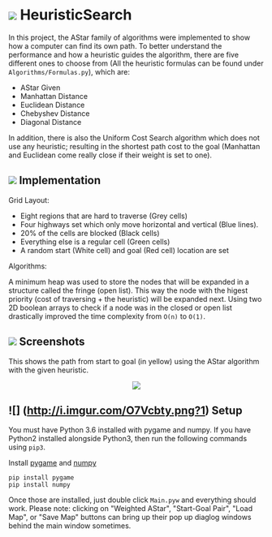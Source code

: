 # ![](http://i.imgur.com/0ScJMnq.png) HeuristicSearch

In this project, the AStar family of algorithms were implemented to show how a computer can find its own path. To better understand the performance and how a heuristic guides the algorithm, there are five different ones to choose from (All the heuristic formulas can be found under `Algorithms/Formulas.py`), which are:

+ AStar Given
+ Manhattan Distance
+ Euclidean Distance
+ Chebyshev Distance
+ Diagonal Distance

In addition, there is also the Uniform Cost Search algorithm which does not use any heuristic; resulting in the shortest path cost to the goal (Manhattan and Euclidean come really close if their weight is set to one).

## ![](http://i.imgur.com/6M9J6Rh.png1) Implementation
Grid Layout:

+ Eight regions that are hard to traverse (Grey cells)
+ Four highways set which only move horizontal and vertical (Blue lines).
+ 20% of the cells are blocked (Black cells)
+ Everything else is a regular cell (Green cells)
+ A random start (White cell) and goal (Red cell) location are set

Algorithms:

A minimum heap was used to store the nodes that will be expanded in a structure called the fringe (open list). This way the node with the higest priority (cost of traversing + the heuristic) will be expanded next. Using two 2D boolean arrays to check if a node was in the closed or open list drastically improved the time complexity from `O(n)` to `O(1)`.

## ![](http://i.imgur.com/QsYSAfQ.png?1) Screenshots
This shows the path from start to goal (in yellow) using the AStar algorithm with the given heuristic.
<p align="center">
<img src="http://i.imgur.com/zVWLYp0.png" />
</p>

## ![] (http://i.imgur.com/O7Vcbty.png?1) Setup
You must have Python 3.6 installed with pygame and numpy. If you have Python2 installed alongside Python3, then run the following commands using `pip3`.

Install [pygame](http://www.pygame.org/download.shtml) and [numpy](http://www.numpy.org)

    pip install pygame
    pip install numpy
    
Once those are installed, just double click `Main.pyw` and everything should work. Please note: clicking on "Weighted AStar", "Start-Goal Pair", "Load Map", or "Save Map" buttons can bring up their pop up diaglog windows behind the main window sometimes.
